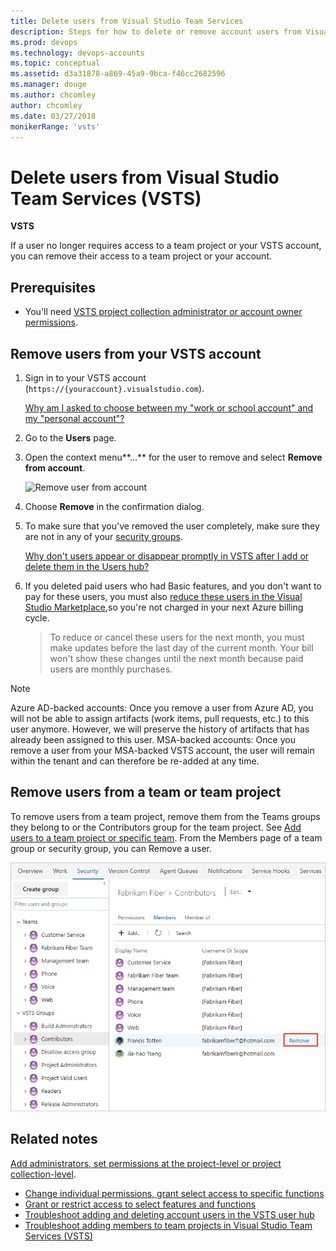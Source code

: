 ```yaml
---
title: Delete users from Visual Studio Team Services
description: Steps for how to delete or remove account users from Visual Studio Team Services (VSTS) and removing users from a team or team project
ms.prod: devops
ms.technology: devops-accounts
ms.topic: conceptual
ms.assetid: d3a31878-a869-45a9-9bca-f46cc2682596
ms.manager: douge
ms.author: chcomley
author: chcomley
ms.date: 03/27/2018
monikerRange: 'vsts'
---
```



# Delete users from Visual Studio Team Services (VSTS)

**VSTS**

If a user no longer requires access to a team project or your VSTS account, you can remove their access to a team project or your account.

## Prerequisites

- You'll need [VSTS project collection administrator or account owner permissions](../organizations/security/set-project-collection-level-permissions.md?toc=/vsts/accounts/toc.json&bc=/vsts/accounts/breadcrumb/toc.json).

## Remove users from your VSTS account

1. Sign in to your VSTS account (```https://{youraccount}.visualstudio.com```).

   [Why am I asked to choose between my "work or school account" and my "personal account"?](faq-add-delete-users.md#ChooseOrgAcctMSAcct)

2. Go to the **Users** page.

3. Open the context menu**...** for the user to remove and select **Remove from account**.

   ![![Remove user from account](_img/delete-user/remove-user.png)
](_img/_shared/remove-from-account-menu-selection.png)

4. Choose **Remove** in the confirmation dialog.

5. To make sure that you've removed the user completely, make sure they are not in any of your [security groups](../organizations/security/add-users-team-project.md). 

   [Why don't users appear or disappear promptly in VSTS after I add or delete them in the Users hub?](faq-add-delete-users.md#users-delay)

6. If you deleted paid users who had Basic features, and you don't want to pay for these users, you must also [reduce these users in the Visual Studio Marketplace](../billing/buy-basic-access-add-users.md),so you're not charged in your next Azure billing cycle.

   > To reduce or cancel these users for the next month, you must make updates before the last day of the current month.
   > Your bill won't show these changes until the next month because paid users are monthly purchases.

>[!Note]
>Azure AD-backed accounts: Once you remove a user from Azure AD, you will not be able to assign artifacts (work items, pull requests, etc.) to this user anymore. However, we will preserve the history of artifacts that has already been assigned to this user.
>MSA-backed accounts: Once you remove a user from your MSA-backed VSTS account, the user will remain within the tenant and can therefore be re-added at any time.

## Remove users from a team or team project

To remove users from a team project, remove them from the Teams groups they belong to or the Contributors group for the team project. See [Add users to a team project or specific team](../organizations/security/add-users-team-project.md). From the Members page of a team group or security group, you can Remove a user.

![Remove user from a security group](_img/delete-user/remove-user.png)

## Related notes

 [Add administrators, set permissions at the project-level or project collection-level](../organizations/security/set-project-collection-level-permissions.md). 
- [Change individual permissions, grant select access to specific functions](../organizations/security/change-individual-permissions.md)
- [Grant or restrict access to select features and functions](../organizations/security/restrict-access.md)
- [Troubleshoot adding and deleting account users in the VSTS user hub](faq-add-delete-users.md)
- [Troubleshoot adding members to team projects in Visual Studio Team Services (VSTS)](faq-add-team-members.md)
